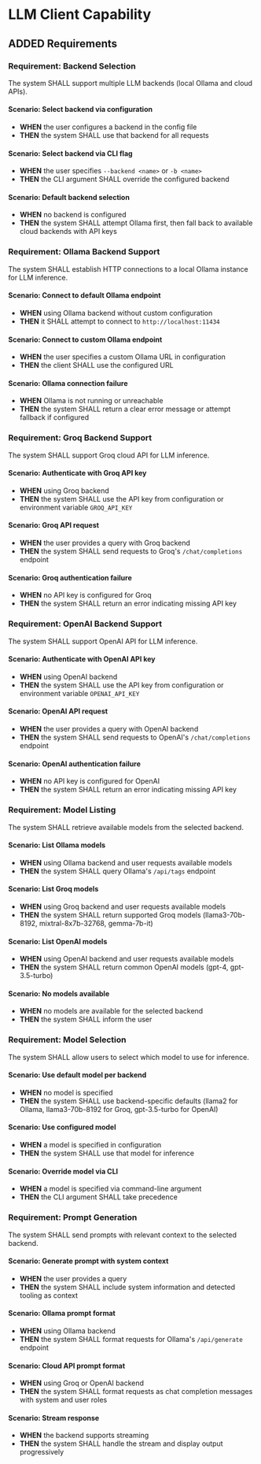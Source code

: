 # LLM Client Capability

## ADDED Requirements

### Requirement: Backend Selection
The system SHALL support multiple LLM backends (local Ollama and cloud APIs).

#### Scenario: Select backend via configuration
- **WHEN** the user configures a backend in the config file
- **THEN** the system SHALL use that backend for all requests

#### Scenario: Select backend via CLI flag
- **WHEN** the user specifies `--backend <name>` or `-b <name>`
- **THEN** the CLI argument SHALL override the configured backend

#### Scenario: Default backend selection
- **WHEN** no backend is configured
- **THEN** the system SHALL attempt Ollama first, then fall back to available cloud backends with API keys

### Requirement: Ollama Backend Support
The system SHALL establish HTTP connections to a local Ollama instance for LLM inference.

#### Scenario: Connect to default Ollama endpoint
- **WHEN** using Ollama backend without custom configuration
- **THEN** it SHALL attempt to connect to `http://localhost:11434`

#### Scenario: Connect to custom Ollama endpoint
- **WHEN** the user specifies a custom Ollama URL in configuration
- **THEN** the client SHALL use the configured URL

#### Scenario: Ollama connection failure
- **WHEN** Ollama is not running or unreachable
- **THEN** the system SHALL return a clear error message or attempt fallback if configured

### Requirement: Groq Backend Support
The system SHALL support Groq cloud API for LLM inference.

#### Scenario: Authenticate with Groq API key
- **WHEN** using Groq backend
- **THEN** the system SHALL use the API key from configuration or environment variable `GROQ_API_KEY`

#### Scenario: Groq API request
- **WHEN** the user provides a query with Groq backend
- **THEN** the system SHALL send requests to Groq's `/chat/completions` endpoint

#### Scenario: Groq authentication failure
- **WHEN** no API key is configured for Groq
- **THEN** the system SHALL return an error indicating missing API key

### Requirement: OpenAI Backend Support
The system SHALL support OpenAI API for LLM inference.

#### Scenario: Authenticate with OpenAI API key
- **WHEN** using OpenAI backend
- **THEN** the system SHALL use the API key from configuration or environment variable `OPENAI_API_KEY`

#### Scenario: OpenAI API request
- **WHEN** the user provides a query with OpenAI backend
- **THEN** the system SHALL send requests to OpenAI's `/chat/completions` endpoint

#### Scenario: OpenAI authentication failure
- **WHEN** no API key is configured for OpenAI
- **THEN** the system SHALL return an error indicating missing API key

### Requirement: Model Listing
The system SHALL retrieve available models from the selected backend.

#### Scenario: List Ollama models
- **WHEN** using Ollama backend and user requests available models
- **THEN** the system SHALL query Ollama's `/api/tags` endpoint

#### Scenario: List Groq models
- **WHEN** using Groq backend and user requests available models
- **THEN** the system SHALL return supported Groq models (llama3-70b-8192, mixtral-8x7b-32768, gemma-7b-it)

#### Scenario: List OpenAI models
- **WHEN** using OpenAI backend and user requests available models
- **THEN** the system SHALL return common OpenAI models (gpt-4, gpt-3.5-turbo)

#### Scenario: No models available
- **WHEN** no models are available for the selected backend
- **THEN** the system SHALL inform the user

### Requirement: Model Selection
The system SHALL allow users to select which model to use for inference.

#### Scenario: Use default model per backend
- **WHEN** no model is specified
- **THEN** the system SHALL use backend-specific defaults (llama2 for Ollama, llama3-70b-8192 for Groq, gpt-3.5-turbo for OpenAI)

#### Scenario: Use configured model
- **WHEN** a model is specified in configuration
- **THEN** the system SHALL use that model for inference

#### Scenario: Override model via CLI
- **WHEN** a model is specified via command-line argument
- **THEN** the CLI argument SHALL take precedence

### Requirement: Prompt Generation
The system SHALL send prompts with relevant context to the selected backend.

#### Scenario: Generate prompt with system context
- **WHEN** the user provides a query
- **THEN** the system SHALL include system information and detected tooling as context

#### Scenario: Ollama prompt format
- **WHEN** using Ollama backend
- **THEN** the system SHALL format requests for Ollama's `/api/generate` endpoint

#### Scenario: Cloud API prompt format
- **WHEN** using Groq or OpenAI backend
- **THEN** the system SHALL format requests as chat completion messages with system and user roles

#### Scenario: Stream response
- **WHEN** the backend supports streaming
- **THEN** the system SHALL handle the stream and display output progressively
